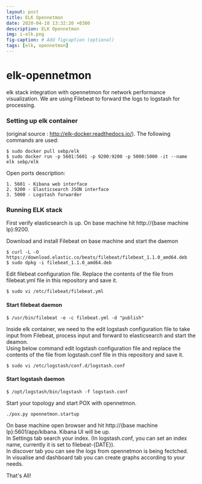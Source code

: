 ```yaml
---
layout: post
title: ELK Opennetmon
date: 2020-04-10 13:32:20 +0300
description: ELK Opennetmon
img: i-elk.png
fig-caption: # Add figcaption (optional)
tags: [elk, opennetmon]
---
```

# elk-opennetmon
elk stack integration with opennetmon for network performance visualization. We are using Filebeat to forward the logs to logstash for processing.

### Setting up elk container
(original source : http://elk-docker.readthedocs.io/). The following commands are used:
```
$ sudo docker pull sebp/elk
$ sudo docker run -p 5601:5601 -p 9200:9200 -p 5000:5000 -it --name elk sebp/elk
```
Open ports description:
```
1. 5601 - Kibana web interface
2. 9200 - Elasticsearch JSON interface
3. 5000 - Logstash forwarder
```

### Running ELK stack
First verify elasticsearch is up. On base machine hit http://{base machine Ip}:9200.

Download and install Filebeat on base machine and start the daemon
```
$ curl -L -O https://download.elastic.co/beats/filebeat/filebeat_1.1.0_amd64.deb
$ sudo dpkg -i filebeat_1.1.0_amd64.deb
```

Edit filebeat configuration file. Replace the contents of the file from filebeat.yml file in this repository and save it.
```
$ sudo vi /etc/filebeat/filebeat.yml
```

#### Start filebeat daemon
```
$ /usr/bin/filebeat -e -c filebeat.yml -d "publish"
```
Inside elk container, we need to the edit logstash configuration file to take input from Filebeat, process input and forward to elasticsearch and start the deamon.  
Using below command edit logstash configuration file and replace the contents of the file from logstash.conf file in this repository and save it.
```
$ sudo vi /etc/logstash/conf.d/logstash.conf
```
#### Start logstash daemon
```
$ /opt/logstash/bin/logstash -f logstash.conf
```
Start your topology and start POX with opennetmon.
```
./pox.py opennetmon.startup
```
On base machine open browser and hit http://{base machine Ip}:5601/app/kibana. Kibana UI will be up.  
In Settings tab search your index. (In logstash.conf, you can set an index name, currently it is set to filebeat-{DATE}).  
In discover tab you can see the logs from opennetmon is being fectched.  
In visualise and dashboard tab you can create graphs according to your needs.  

That's All!
